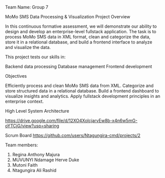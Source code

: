 Team Name: Group 7

MoMo SMS Data Processing & Visualization
Project Overview

In this continuous formative assessment, we will demonstrate our ability to design and develop an enterprise-level fullstack application. The task is to process MoMo SMS data in XML format, clean and categorize the data, store it in a relational database, and build a frontend interface to analyze and visualize the data.

This project tests our skills in:

Backend data processing
Database management
Frontend development

Objectives

Efficiently process and clean MoMo SMS data from XML.
Categorize and store structured data in a relational database.
Build a frontend dashboard to visualize insights and analytics.
Apply fullstack development principles in an enterprise context.


High Level System Architecture

https://drive.google.com/file/d/12XO4XoIcjarvEw8b-x4n6w5mG-oYTCjG/view?usp=sharing


Scrum Board
https://github.com/users/Ntagungira-cmd/projects/2

Team members:

1. Regina Anthony Majura
2. MUVUNYI Ndamage Herve Duke
3. Mutoni Faith
4. Ntagungira Ali Rashid
